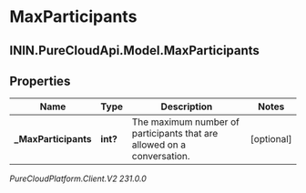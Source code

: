 # MaxParticipants

## ININ.PureCloudApi.Model.MaxParticipants

## Properties

|Name | Type | Description | Notes|
|------------ | ------------- | ------------- | -------------|
| **_MaxParticipants** | **int?** | The maximum number of participants that are allowed on a conversation. | [optional] |



_PureCloudPlatform.Client.V2 231.0.0_
